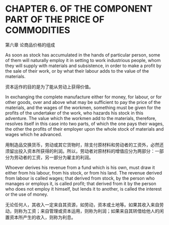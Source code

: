 # CHAPTER 6. OF THE COMPONENT PART OF THE PRICE OF COMMODITIES

第六章 论商品价格的组成



As soon as stock has accumulated in the hands of particular person, some of them will naturally employ it in setting to work industrious people, whom they will supply with materials and subsistence, in order to make a profit by the sale of their work, or by what their labour adds to the value of the materials.

资本运作的目的是为了能从劳动上获得价值。

In exchanging the complete manufacture either for money, for labour, or for other goods, over and above what may be sufficient to pay the price of the materials, and the wages of the workmen, something must be given for the profits of the undertaker of the work, who hazards his stock in this adventure. The value which the workmen add to the materials, therefore, resolves itself in this case into two parts, of which the one pays their wages, the other the profits of their employer upon the whole stock of materials and wages which he advanced.

用制造品交换货币，劳动或其它货物时，除支付原材料和劳动者的工资外，必然还须留出投入资本所获得的利润。所以，劳动者对原材料的增值应分为两部分：一部分为劳动者的工资，另一部分为雇主的利润。

Whoever derives his revenue from a fund which is his own, must draw it either from his labour, from his stock, or from his land. The revenue derived from labour is called wages; that derived from stock, by the person who manages or employs it, is called profit; that derived from it by the person who does not employ it himself, but lends it to another, is called the interest or the use of money.

无论任何人，其收入一定来自其资源，如劳动，资本或土地等。如果其收入来自劳动，则称为工资；来自管理或资本运用，则称为利润；如果来自其转借给他人的闲置资本所产生的收入，则称为利息。